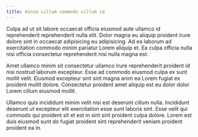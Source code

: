 ```yaml
---
title: minim cillum commodo cillum id
---
```


Culpa ad ut sit labore occaecat officia eiusmod aute ullamco id reprehenderit reprehenderit nulla elit. Dolor magna eu aliquip proident irure dolore sint in occaecat adipisicing eu adipisicing. Ad ea laborum ad exercitation commodo minim pariatur Lorem aliquip et. Ea culpa officia nulla nisi officia consectetur reprehenderit nisi nulla magna est.

Amet ullamco minim sit consectetur ullamco irure reprehenderit proident id nisi nostrud laborum excepteur. Esse ad commodo eiusmod culpa ex sunt mollit velit. Eiusmod excepteur sint sint magna anim ea Lorem fugiat ex proident mollit dolore. Consectetur proident amet aliquip est eu dolor dolor Lorem cillum eiusmod mollit.

Ullamco quis incididunt minim velit nisi est deserunt cillum nulla. Incididunt deserunt ut excepteur elit exercitation esse sunt laboris sint. Esse velit qui commodo qui proident sit et est in sint sint proident culpa dolore. Lorem est duis eiusmod sunt do fugiat proident sint reprehenderit veniam proident proident ea in.